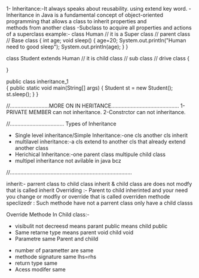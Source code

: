 1- Inheritance:-It always speaks about reusability. using extend key word.
                -Inheritance in Java is a fundamental concept of object-oriented programming that allows a class to inherit properties and  
                 methods from another class
                 -Subclass to acquire all properties and actions of a superclass
example:- class Human  // it is a Super class // parent class // Base class
{
    int age;
    void sleep()
    {
        age=20;
        System.out.println("Human need to good sleep");
        System.out.println(age);
    }
}

class Student extends Human // it is child class // sub class // drive class
{

}

public class inheritance_1  
{
    public static void main(String[] args) 
    {
        Student st = new Student();
        st.sleep();
    }
}


//..........................MORE ON IN HERITANCE.............................................
 1-PRIVATE MEMBER  can not inheritance.
 2-Constrctor can not inheritance.

 //....................................
  Types of Inheritance
 * Single level inheritance/Simple Inheritance:-one cls another cls inherit 
 * multilavel inheritance:-a cls extend to another cls that already extend another class
 * Herichical Inheritance:-one parent class multipule child class
 * multipel inheritance not avilable in java bcz


 //.................................................................................
 
inherit:- parrent class to child class  inherit & child class are does not modfy that is called inherit 
Overriding :- Parent to child inherinted and your need you change or modfiy  or override that is called overriden methode
speclizedr : Such methode have not a parrent class only have a child classs

 
Override Methode In Child class:-
 * visibulit not decreesd  means parant public means child public
 * Same retarne type means parent void child void
 * Parametre same Parent and chiild
 - number of parametter are same
 - methode signature same lhs=rhs
 - return type same
 - Acess modifer same




